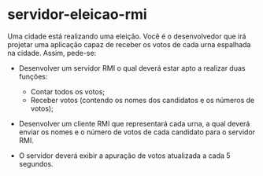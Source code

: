 # servidor-eleicao-rmi
Uma cidade está realizando uma eleição. Você é o desenvolvedor que irá projetar uma aplicação capaz de receber os votos de cada urna espalhada na cidade. Assim, pede-se:

- Desenvolver um servidor RMI o qual deverá estar apto a realizar duas funções:
    - Contar todos os votos;
    - Receber votos (contendo os nomes dos candidatos e os números de votos);

- Desenvolver um cliente RMI que representará cada urna, a qual deverá enviar os nomes e o número de votos de cada candidato para o servidor RMI.

- O servidor deverá exibir a apuração de votos atualizada a cada 5 segundos.
